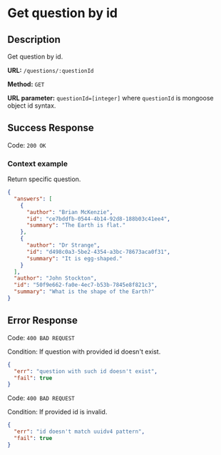 # Get question by id

## Description

Get question by id.

<b>URL:</b> `/questions/:questionId`

<b>Method:</b> `GET`

<b>URL parameter:</b> `questionId=[integer]` where `questionId` is mongoose object id syntax.

## Success Response

Code: `200 OK`

### Context example

Return specific question.

```json
{
  "answers": [
    {
      "author": "Brian McKenzie",
      "id": "ce7bddfb-0544-4b14-92d8-188b03c41ee4",
      "summary": "The Earth is flat."
    },
    {
      "author": "Dr Strange",
      "id": "d498c0a3-5be2-4354-a3bc-78673aca0f31",
      "summary": "It is egg-shaped."
    }
  ],
  "author": "John Stockton",
  "id": "50f9e662-fa0e-4ec7-b53b-7845e8f821c3",
  "summary": "What is the shape of the Earth?"
}
```

## Error Response

Code: `400 BAD REQUEST`

Condition: If question with provided id doesn't exist.

```json
{
  "err": "question with such id doesn't exist",
  "fail": true
}
```

Code: `400 BAD REQUEST`

Condition: If provided id is invalid.

```json
{
  "err": "id doesn't match uuidv4 pattern",
  "fail": true
}
```
